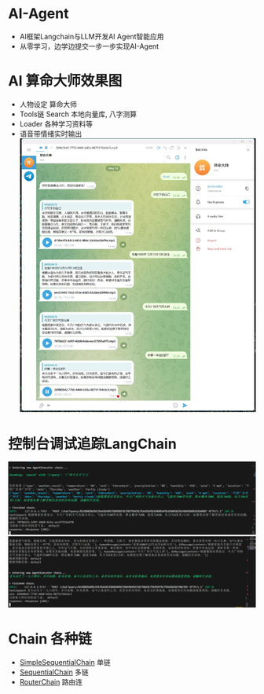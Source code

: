 # AI-Agent
- AI框架Langchain与LLM开发AI Agent智能应用
- 从零学习，边学边提交一步一步实现AI-Agent

# AI 算命大师效果图
- 人物设定 算命大师
- Tools链 Search 本地向量库, 八字测算
- Loader 各种学习资料等
- 语音带情绪实时输出
![对话效果](/imgs/对话效果.png)
# 控制台调试追踪LangChain
![调试](/imgs/langchain_track.png)
![调试2](/imgs/langchain_track1.png)


# Chain 各种链
- [SimpleSequentialChain](Chapter5/03Chain.ipynb) 单链
- [SequentialChain](Chapter5/03Chain.ipynb) 多链
- [RouterChain](Chapter5/05RouterChain.ipynb) 路由连
